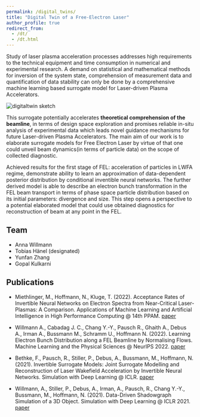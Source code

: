 ```yaml
---
permalink: /digital_twins/
title: "Digital Twin of a Free-Electron Laser"
author_profile: true
redirect_from: 
  - /dt/
  - /dt.html
---
```


Study of laser plasma acceleration processes addresses high requirements to the technical equipment and time consumption in numerical and 
experimental research. A demand on statistical and mathematical methods for inversion of the system state, 
comprehension of measurement data and quantification of data stability can only be done by a comprehensive 
machine learning based surrogate model for Laser-driven Plasma Accelerators. 

![digitaltwin sketch](../images/digitaltwin_sketch.png)

This surrogate potentially accelerates **theoretical comprehension of the beamline**, 
in terms of design space exploration and promises reliable in-situ analysis of experimental data which leads novel guidance mechanisms for 
future Laser-driven Plasma Accelerators. The main aim of our work is to elaborate surrogate models for Free Electron Laser by virtue of that one could 
unveil beam dynamics(in terms of particle data) on the scope of collected diagnostic. 

Achieved results for the first stage of FEL: acceleration of particles in LWFA regime, demonstrate ability to learn an approximation of data-dependent posterior distribution 
by conditional inventible neural networks. The further derived model is able to describe an electron bunch transformation in the  FEL beam transport in 
terms of phase space particle distribution based on its initial parameters: divergence and size. This step opens a perspective to a potential 
elaborated model that could use obtained diagnostics for reconstruction of beam at any point in the FEL.

## Team
- Anna Willmann
- Tobias Hänel (designated)
- Yunfan Zhang
- Gopal Kulkarni

## Publications
- Miethlinger, M., Hoffmann, N., Kluge, T. (2022). Acceptance Rates of Invertible Neural Networks on Electron Spectra from Near-Critical Laser-Plasmas: A Comparison. Applications of Machine Learning and Artificial Intelligence in High Performance Computing @ 14th PPAM. [paper](https://arxiv.org/abs/2212.05836)

- Willmann A., Cabadag J. C., Chang Y.-Y., Pausch R., Ghaith A., Debus A., Irman A., Bussmann M., Schramm U., Hoffmann N. (2022). Learning Electron Bunch  Distribution along a FEL Beamline by Normalising Flows. Machine Learning and the Physical Sciences @ NeurIPS 2022. [paper](https://ml4physicalsciences.github.io/2022/files/NeurIPS_ML4PS_2022_98.pdf)

- Bethke, F., Pausch, R., Stiller, P., Debus, A., Bussmann, M., Hoffmann, N. (2021). Invertible Surrogate Models: Joint Surrogate Modelling and Reconstruction of Laser Wakefield Acceleration by Invertible Neural Networks. Simulation with Deep Learning @ ICLR. [paper](https://arxiv.org/abs/2106.00432)

- Willmann, A., Stiller, P., Debus, A., Irman, A., Pausch, R., Chang Y.-Y., Bussmann, M., Hoffmann, N. (2021). Data-Driven Shadowgraph Simulation of a 3D Object. Simulation with Deep Learning @ ICLR 2021. [paper](https://arxiv.org/abs/2106.00317)